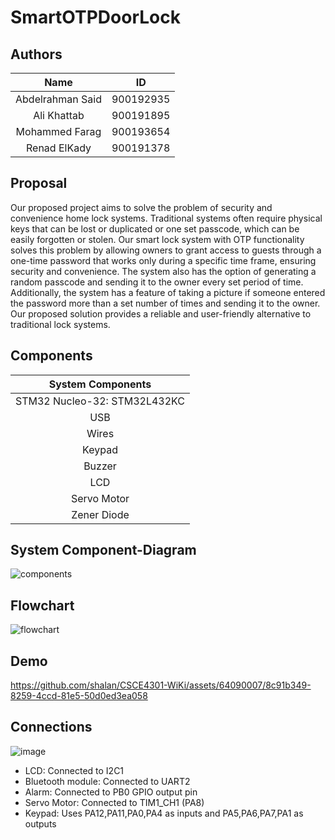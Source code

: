 # SmartOTPDoorLock


## Authors

| Name | ID |
| :---: | :---: |
| Abdelrahman Said | 900192935 |
| Ali Khattab | 900191895 |
| Mohammed Farag | 900193654 |
| Renad ElKady | 900191378 |

## Proposal

Our proposed project aims to solve the problem of security and convenience home lock systems. Traditional systems often require physical keys that can be lost or duplicated or one set passcode, which can be easily forgotten or stolen. Our smart lock system with OTP functionality solves this problem by allowing owners to grant access to guests through a one-time password that works only during a specific time frame, ensuring security and convenience. The system also has the option of generating a random passcode and sending it to the owner every set period of time. Additionally, the system has a feature of taking a picture if someone entered the password more than a set number of times and sending it to the owner. Our proposed solution provides a reliable and user-friendly alternative to traditional lock systems.



## Components
| System Components |
| :---: |
| STM32 Nucleo-32: STM32L432KC |
| USB |
| Wires |
| Keypad |
| Buzzer |
| LCD |
| Servo Motor |
| Zener Diode |




## System Component-Diagram

![components](https://github.com/shalan/CSCE4301-WiKi/assets/64090007/48e32322-e256-485e-9a86-4bf9e7fa1f4c)


## Flowchart


![flowchart](https://github.com/shalan/CSCE4301-WiKi/assets/64090007/5579c4c8-48e6-4d57-8b8f-53b602b66473)


## Demo



https://github.com/shalan/CSCE4301-WiKi/assets/64090007/8c91b349-8259-4ccd-81e5-50d0ed3ea058



## Connections
![image](https://github.com/shalan/CSCE4301-WiKi/assets/64151548/03afd632-cc64-4582-a3fa-8a4e4d2ecbde)


* LCD: Connected to I2C1
* Bluetooth module: Connected to UART2
* Alarm: Connected to PB0 GPIO output pin
* Servo Motor: Connected to TIM1_CH1 (PA8)
* Keypad: Uses PA12,PA11,PA0,PA4 as inputs and PA5,PA6,PA7,PA1 as outputs


